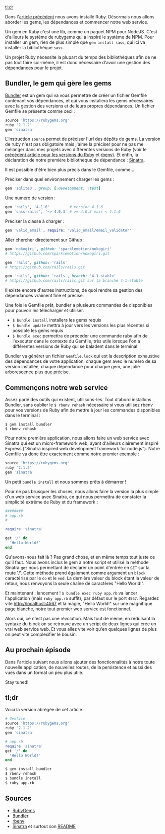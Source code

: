 [tl;dr](#tl-dr)

Dans l'[article précédent](/posts/backend/premiers-pas-avec-ruby)
nous avons installé Ruby. Désormais nous allons aborder les gems,
les dépendances et commencer notre web service.

Un gem en Ruby c'est une lib, comme un paquet NPM pour NodeJS. C'est
d'ailleurs le système de rubygems qui a inspiré le système de NPM.
Pour installer un gem, rien de plus simple que `gem install sass`,
qui ici va installer la bibliothèque `sass`.

Un projet Ruby nécessite la plupart du temps des bibliothèques afin
de ne pas tout faire soi-même, il est donc nécessaire d'avoir une
gestion des dépendances pour le projet.

## Bundler, le gem qui gère les gems

[Bundler](http://bundler.io) est un gem qui va vous permettre de créer un fichier Gemfile
contenant vos dépendances, et qui vous installera les gems
nécessaires avec la gestion des versions et de leurs propres
dépendances. Un fichier Gemfile se présente comme ceci :

```ruby
source 'https://rubygems.org'
ruby '2.1.2'
gem 'sinatra'
```

L'instruction `source` permet de préciser l'url des dépôts de gems.
La version de ruby n'est pas obligatoire mais j'aime la préciser pour
ne pas me mélanger dans mes projets avec différentes versions de Ruby
(voir le
[précédent article pour les versions du Ruby](/posts/backend/premiers-pas-avec-ruby)
et [rbenv](https://github.com/sstephenson/rbenv)). Et enfin, la
déclaration de notre première bibliothèque de dépendance :
[Sinatra](http://www.sinatrarb.com).

Il est possible d'être bien plus précis dans le Gemfile, comme...

Préciser dans quel environnement charger les gems :

```ruby
gem 'sqlite3', group: [:development, :test]
```

Une numéro de version :

```ruby
gem 'rails', '4.1.6'         # version 4.1.6
gem 'sass-rails', '~> 4.0.3' # >= 4.0.3 mais < 4.1.0
```

Préciser la classe à charger :

```ruby
gem 'valid_email', require: 'valid_email/email_validator'
```

Aller chercher directement sur Github :

```ruby
gem 'nokogiri', github: 'sparklemotion/nokogiri'
# https://github.com/sparklemotion/nokogiri.git

gem 'rails', github: 'rails'
# https://github.com/rails/rails.git

gem 'rails', github: 'rails', branch: '4-1-stable'
# https://github.com/rails/rails.git sur la branche 4-1-stable
```

Il existe encore d'autres instructions, de quoi rendre sa gestion des
dépendances vraiment fine et précise.

Une fois le Gemfile prêt, bundler a plusieurs commandes de
disponibles pour pouvoir les télécharger et utiliser.

- `$ bundle install` installera les gems requis
- `$ bundle update` mettra à jour vers les versions les plus récentes si possible les gems requis
- `$ bundle exec` permettra de précéder une commande ruby afin de l'exécuter dans le contexte du Gemfile, très utile lorsque l'on a différentes versions de Ruby qui se baladent dans le terminal

Bundler va générer un fichier `Gemfile.lock` qui est la description
exhaustive des dépendances de votre application, chaque gem avec le
numéro de sa version installée, chaque dépendance pour chaque gem,
une jolie arborescence plus que précise.

## Commençons notre web service

Assez parlé des outils qui existent, utilisons-les. Tout d'abord
installons Bundler, sans oublier le `$ rbenv rehash` nécessaire si vous
utilisez rbenv pour vos versions de Ruby afin de mettre à jour les
commandes disponibles dans le terminal :

```
$ gem install bundler
$ rbenv rehash
```

Pour notre première application, nous allons faire un web service
avec Sinatra qui est un micro-framework web, ayant d'ailleurs
clairement inspiré Express ("Sinatra inspired web development
framework for node.js"). Notre Gemfile va donc être exactement
comme notre premier exemple :

```ruby
source 'https://rubygems.org'
ruby '2.1.2'
gem 'sinatra'
```

Un petit `bundle install` et nous sommes prêts à démarrer !

Pour ne pas brusquer les choses, nous allons faire la version la plus
simple d'un web service avec Sinatra, ce qui nous permettra de
constater la simplicité extrême de Ruby et du framework :

```ruby
########
# app.rb
#

require 'sinatra'

get '/' do
  'Hello World!'
end
```

Qu'avons-nous fait là ? Pas grand chose, et en même temps tout juste
ce qu'il faut. Nous avons inclus le gem à notre script et utilisé la
méthode Sinatra `get` nous permettant de déclarer un point d'entrée
en `GET` sur la route '/'. Cette méthode prend également comme
argument un `block` caractérisé par le `do` et le `end`. La dernière
valeur du block étant la valeur de retour, nous renvoyons la seule
chaîne de caractères "Hello World!".

Et maintenant : lancement ! `$ bundle exec ruby app.rb` va lancer
l'application (mais `ruby app.rb` suffit), par défaut sur le port
`4567`. Regardez vite [http://localhost:4567](http://localhost:4567)
et là magie, "Hello World!" sur une magnifique page blanche, notre
tout premier web service est fonctionnel.

Alors oui, ce n'est pas une révolution. Mais tout de même, en
réduisant la syntaxe du block on se retrouve avec un script de deux
lignes qui crée un vrai web service web. Et vous allez vite voir
qu'en quelques lignes de plus on peut vite complexifier le bousin.

## Au prochain épisode

Dans l'article suivant nous allons ajouter des fonctionnalités à
notre toute nouvelle application, de nouvelles routes, de la
persistence et aussi des vues dans un format un peu plus utile.

Stay tuned!

## tl;dr

Voici la version abrégée de cet article :

```ruby
# Gemfile
source 'https://rubygems.org'
ruby '2.1.2'
gem 'sinatra'
```

```ruby
# app.rb
require 'sinatra'
get '/' do
  'Hello World!'
end
```

```bash
$ gem install bundler
$ rbenv rehash
$ bundle install
$ ruby app.rb
```

## Sources

- [RubyGems](https://rubygems.org)
- [Bundler](http://bundler.io)
- [rbenv](https://github.com/sstephenson/rbenv)
- [Sinatra](http://www.sinatrarb.com) et surtout son [README](http://www.sinatrarb.com/intro.html)
